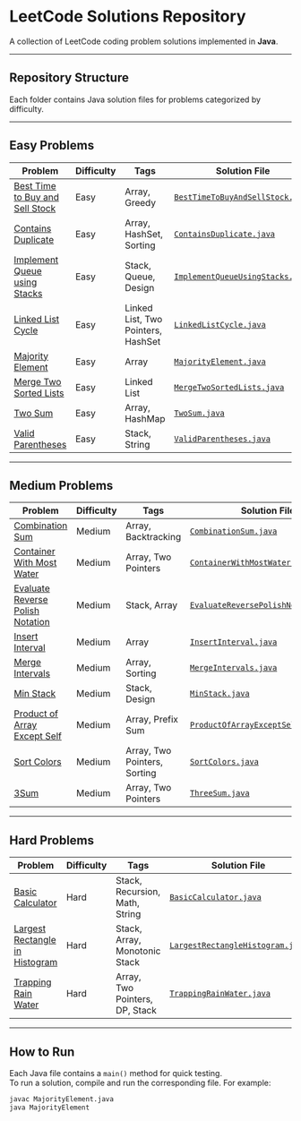 # LeetCode Solutions Repository

A collection of LeetCode coding problem solutions implemented in **Java**.

---

## Repository Structure

Each folder contains Java solution files for problems categorized by difficulty.

---

## Easy Problems

| Problem                                                                                           | Difficulty | Tags                    | Solution File                                                           |
| ------------------------------------------------------------------------------------------------- | ---------- | ----------------------- | ----------------------------------------------------------------------- |
| [Best Time to Buy and Sell Stock](https://leetcode.com/problems/best-time-to-buy-and-sell-stock/) | Easy       | Array, Greedy           | [`BestTimeToBuyAndSellStock.java`](easy/BestTimeToBuyAndSellStock.java) |
| [Contains Duplicate](https://leetcode.com/problems/contains-duplicate/)                           | Easy       | Array, HashSet, Sorting | [`ContainsDuplicate.java`](easy/ContainsDuplicate.java)                 |
| [Implement Queue using Stacks](https://leetcode.com/problems/implement-queue-using-stacks/)       | Easy       | Stack, Queue, Design    | [`ImplementQueueUsingStacks.java`](easy/ImplementQueueUsingStacks.java) |
| [Linked List Cycle](https://leetcode.com/problems/linked-list-cycle/)                             | Easy       | Linked List, Two Pointers, HashSet | [`LinkedListCycle.java`](easy/LinkedListCycle.java)                     |
| [Majority Element](https://leetcode.com/problems/majority-element/)                               | Easy       | Array                   | [`MajorityElement.java`](easy/MajorityElement.java)                     |
| [Merge Two Sorted Lists](https://leetcode.com/problems/merge-two-sorted-lists/)                   | Easy       | Linked List              | [`MergeTwoSortedLists.java`](easy/MergeTwoSortedLists.java)            |
| [Two Sum](https://leetcode.com/problems/two-sum/)                                                 | Easy       | Array, HashMap          | [`TwoSum.java`](easy/TwoSum.java)                                       |
| [Valid Parentheses](https://leetcode.com/problems/valid-parentheses/)                             | Easy       | Stack, String           | [`ValidParentheses.java`](easy/ValidParentheses.java)                   |

---

## Medium Problems

| Problem                                                                                           | Difficulty | Tags                         | Solution File                                                           |
| ------------------------------------------------------------------------------------------------- | ---------- | ---------------------------- | ----------------------------------------------------------------------- |
| [Combination Sum](https://leetcode.com/problems/combination-sum/)                                 | Medium     | Array, Backtracking          | [`CombinationSum.java`](medium/CombinationSum.java)                     |
| [Container With Most Water](https://leetcode.com/problems/container-with-most-water/)             | Medium     | Array, Two Pointers          | [`ContainerWithMostWater.java`](medium/ContainerWithMostWater.java)     |
| [Evaluate Reverse Polish Notation](https://leetcode.com/problems/evaluate-reverse-polish-notation/)| Medium    | Stack, Array                | [`EvaluateReversePolishNotation.java`](medium/EvaluateReversePolishNotation.java) |
| [Insert Interval](https://leetcode.com/problems/insert-interval/)                                 | Medium     | Array                        | [`InsertInterval.java`](medium/InsertInterval.java)                     |
| [Merge Intervals](https://leetcode.com/problems/merge-intervals/)                                 | Medium     | Array, Sorting               | [`MergeIntervals.java`](medium/MergeIntervals.java)                     |
| [Min Stack](https://leetcode.com/problems/min-stack/)                                             | Medium     | Stack, Design                | [`MinStack.java`](medium/MinStack.java)                                 |
| [Product of Array Except Self](https://leetcode.com/problems/product-of-array-except-self/)       | Medium     | Array, Prefix Sum            | [`ProductOfArrayExceptSelf.java`](medium/ProductOfArrayExceptSelf.java) |
| [Sort Colors](https://leetcode.com/problems/sort-colors/)                                         | Medium     | Array, Two Pointers, Sorting | [`SortColors.java`](medium/SortColors.java)                             |
| [3Sum](https://leetcode.com/problems/3sum/)                                                       | Medium     | Array, Two Pointers          | [`ThreeSum.java`](medium/ThreeSum.java)                                 |

---

## Hard Problems

| Problem                                                                                           | Difficulty | Tags                                          | Solution File                                                           |
| ------------------------------------------------------------------------------------------------- | ---------- | --------------------------------------------- | ----------------------------------------------------------------------- |
| [Basic Calculator](https://leetcode.com/problems/basic-calculator/)                               | Hard       | Stack, Recursion, Math, String                | [`BasicCalculator.java`](hard/BasicCalculator.java)                     |
| [Largest Rectangle in Histogram](https://leetcode.com/problems/largest-rectangle-in-histogram/)   | Hard       | Stack, Array, Monotonic Stack                 | [`LargestRectangleHistogram.java`](hard/LargestRectangleHistogram.java) |
| [Trapping Rain Water](https://leetcode.com/problems/trapping-rain-water/)                         | Hard       | Array, Two Pointers, DP, Stack                | [`TrappingRainWater.java`](hard/TrappingRainWater.java)                 |

---

## How to Run

Each Java file contains a `main()` method for quick testing.  
To run a solution, compile and run the corresponding file. For example:

```bash
javac MajorityElement.java
java MajorityElement